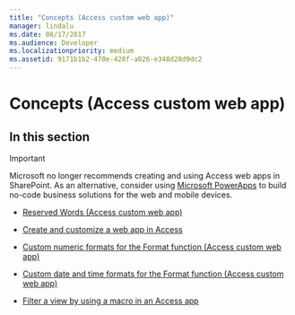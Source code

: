 ```yaml
---
title: "Concepts (Access custom web app)"
manager: lindalu
ms.date: 08/17/2017
ms.audience: Developer 
ms.localizationpriority: medium
ms.assetid: 9171b1b2-470e-428f-a026-e348d28d9dc2
---
```


# Concepts (Access custom web app)

## In this section

> [!IMPORTANT]
> Microsoft no longer recommends creating and using Access web apps in SharePoint. As an alternative, consider using [Microsoft PowerApps](https://powerapps.microsoft.com/) to build no-code business solutions for the web and mobile devices.
  
- [Reserved Words (Access custom web app)](reserved-words-access-custom-web-app.md)

- [Create and customize a web app in Access](how-to-create-and-customize-a-web-app-in-access.md)

- [Custom numeric formats for the Format function (Access custom web app)](custom-numeric-formats-for-the-format-function-access-custom-web-app.md)

- [Custom date and time formats for the Format function (Access custom web app)](custom-date-and-time-formats-for-the-format-function-access-custom-web-app.md)

- [Filter a view by using a macro in an Access app](how-to-filter-a-view-by-using-a-macro-in-an-access-app.md)
